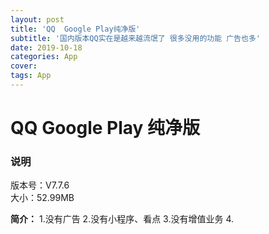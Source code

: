 ```yaml
---
layout: post
title: 'QQ  Google Play纯净版'
subtitle: '国内版本QQ实在是越来越流氓了 很多没用的功能 广告也多'
date: 2019-10-18
categories: App
cover:
tags: App
---
```


# QQ  Google Play 纯净版

### 说明

版本号：V7.7.6
<br>
大小：52.99MB

<b>简介：</b>
1.没有广告
2.没有小程序、看点
3.没有增值业务 
4.